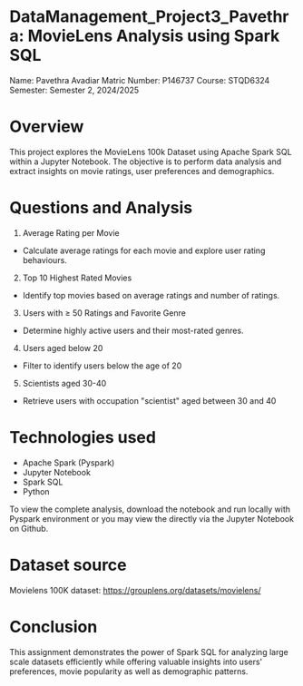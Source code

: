 # DataManagement_Project3_Pavethra: MovieLens Analysis using Spark SQL

Name: Pavethra Avadiar
Matric Number: P146737
Course: STQD6324
Semester: Semester 2, 2024/2025

# Overview

This project explores the MovieLens 100k Dataset using Apache Spark SQL within a Jupyter Notebook. The objective is to perform data analysis and extract insights on movie ratings, user preferences and demographics. 

# Questions and Analysis

1. Average Rating per Movie
* Calculate average ratings for each movie and explore user rating behaviours.

2. Top 10 Highest Rated Movies
* Identify top movies based on average ratings and number of ratings.

3. Users with ≥ 50 Ratings and Favorite Genre
* Determine highly active users and their most-rated genres.

4. Users aged below 20
* Filter to identify users below the age of 20

5. Scientists aged 30-40
* Retrieve users with occupation "scientist" aged between 30 and 40

# Technologies used
* Apache Spark (Pyspark)
* Jupyter Notebook
* Spark SQL
* Python

To view the complete analysis, download the notebook and run locally with Pyspark environment or you may view the directly via the Jupyter Notebook on Github.

# Dataset source
Movielens 100K dataset: https://grouplens.org/datasets/movielens/

# Conclusion
This assignment demonstrates the power of Spark SQL for analyzing large scale datasets efficiently while offering valuable insights into users' preferences, movie popularity as well as demographic patterns.



